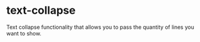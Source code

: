 # text-collapse
Text collapse functionality that allows you to pass the quantity of lines you want to show.
